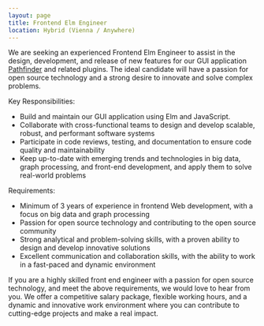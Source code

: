 ```yaml
---
layout: page
title: Frontend Elm Engineer
location: Hybrid (Vienna / Anywhere)
---
```


We are seeking an experienced Frontend Elm Engineer to assist in the design, development, and release of new features for our GUI application [Pathfinder](https://www.ikna.io/pathfinder.html) and related plugins. The ideal candidate will have a passion for open source technology and a strong desire to innovate and solve complex problems.

Key Responsibilities:

* Build and maintain our GUI application using Elm and JavaScript.
* Collaborate with cross-functional teams to design and develop scalable, robust, and performant software systems
* Participate in code reviews, testing, and documentation to ensure code quality and maintainability
* Keep up-to-date with emerging trends and technologies in big data, graph processing, and front-end development, and apply them to solve real-world problems

Requirements:

* Minimum of 3 years of experience in frontend Web development, with a focus on big data and graph processing
* Passion for open source technology and contributing to the open source community
* Strong analytical and problem-solving skills, with a proven ability to design and develop innovative solutions
* Excellent communication and collaboration skills, with the ability to work in a fast-paced and dynamic environment

If you are a highly skilled front end engineer with a passion for open source technology, and meet the above requirements, we would love to hear from you. We offer a competitive salary package, flexible working hours, and a dynamic and innovative work environment where you can contribute to cutting-edge projects and make a real impact.

